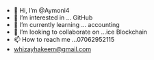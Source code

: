 - 👋 Hi, I’m @Aymoni4
- 👀 I’m interested in ... GitHub 
- 🌱 I’m currently learning ... accounting 
- 💞️ I’m looking to collaborate on ...ice Blockchain 
- 📫 How to reach me ...07062952115
- whizayhakeem@gmail.com

<!---
Aymoni4/Aymoni4 is a ✨ special ✨ repository because its `README.md` (this file) appears on your GitHub profile.
You can click the Preview link to take a look at your changes.
--->

